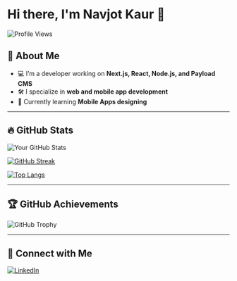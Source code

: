 # Hi there, I'm Navjot Kaur 👋

![Profile Views](https://komarev.com/ghpvc/?username=NavjotKaur01&label=Profile%20Views&color=blue&style=flat)

## 🚀 About Me
- 💻 I’m a developer working on **Next.js, React, Node.js, and Payload CMS**
- 🛠️ I specialize in **web and mobile app development**
- 🌱 Currently learning **Mobile Apps designing**

---

## 🔥 GitHub Stats  
![Your GitHub Stats](https://github-readme-stats.vercel.app/api?username=NavjotKaur01&show_icons=true&theme=radical)

[![GitHub Streak](https://github-readme-streak-stats.herokuapp.com/?username=NavjotKaur01&theme=dark)](https://github.com/NavjotKaur01)

[![Top Langs](https://github-readme-stats.vercel.app/api/top-langs/?username=NavjotKaur01&layout=compact&theme=tokyonight)](https://github.com/NavjotKaur01)

---

## 🏆 GitHub Achievements  
![GitHub Trophy](https://github-profile-trophy.vercel.app/?username=NavjotKaur01&theme=onedark)

---

## 📌 Connect with Me  
[![LinkedIn](https://img.shields.io/badge/-LinkedIn-blue?style=flat&logo=linkedin&logoColor=white)](https://linkedin.com/in/navu-k)
